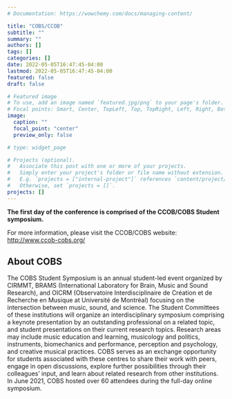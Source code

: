 ```yaml
---
# Documentation: https://wowchemy.com/docs/managing-content/

title: "COBS/CCOB"
subtitle: ""
summary: ""
authors: []
tags: []
categories: []
date: 2022-05-05T16:47:45-04:00
lastmod: 2022-05-05T16:47:45-04:00
featured: false
draft: false

# Featured image
# To use, add an image named `featured.jpg/png` to your page's folder.
# Focal points: Smart, Center, TopLeft, Top, TopRight, Left, Right, BottomLeft, Bottom, BottomRight.
image:
  caption: ""
  focal_point: "center"
  preview_only: false

# type: widget_page

# Projects (optional).
#   Associate this post with one or more of your projects.
#   Simply enter your project's folder or file name without extension.
#   E.g. `projects = ["internal-project"]` references `content/project/deep-learning/index.md`.
#   Otherwise, set `projects = []`.
projects: []
---
```


**The first day of the conference is comprised of the CCOB/COBS Student symposium.** 

For more information, please visit the CCOB/COBS website: http://www.ccob-cobs.org/

## About COBS

The COBS Student Symposium is an annual student-led event organized by CIRMMT, BRAMS (International Laboratory for Brain, Music and Sound Research), and OICRM (Observatoire Interdisciplinaire de Création et de Recherche en Musique at Université de Montréal) focusing on the intersection between music, sound, and science. The Student Committees of these institutions will organize an interdisciplinary symposium comprising a keynote presentation by an outstanding professional on a related topic, and student presentations on their current research topics. Research areas may include music education and learning, musicology and politics, instruments, biomechanics and performance, perception and psychology, and creative musical practices. COBS serves as an exchange opportunity for students associated with these centres to share their work with peers, engage in open discussions, explore further possibilities through their colleagues’ input, and learn about related research from other institutions. In June 2021, COBS hosted over 60 attendees during the full-day online symposium.


